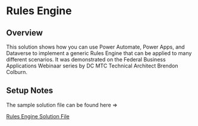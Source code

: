 # Rules Engine 

## Overview

This solution shows how you can use Power Automate, Power Apps, and Dataverse to implement a generic Rules Engine that can be applied to many different scenarios. It was demonstrated on the Federal Business Applications Webinaar series by DC MTC Technical Architect Brendon Colburn.  

## Setup Notes

The sample solution file can be found here =>

[Rules Engine Solution File](files/OrganizationalPackageReview_1_0_0_0.zip)
